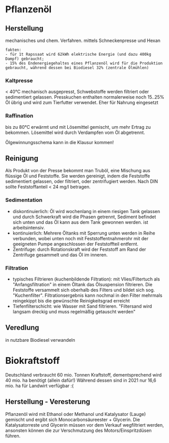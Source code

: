 # Pflanzenöl
## Herstellung
mechanisches und chem. Verfahren. mittels Schneckenpresse und Hexan

	fakten: 
	- für 1t Rapssaat wird 62kWh elektrische Energie (und dazu 400kg Dampf) gebraucht;  
	- 15% des Endenergiegehaltes eines Pflanzenöl wird für die Produktion gebraucht, während dessen bei Biodiesel 32% (zentrale Ölmühlen)

### Kaltpresse
< 40°C mechanisch ausgepresst, Schwebstoffe werden filtriert oder sedimentiert gelassen. Presskuchen enthalten normalerweise noch 15..25% Öl übrig und wird zum Tierfutter verwendet. Eher für Nahrung eingesetzt
### Raffination
bis zu 80°C erwärmt und mit Lösemittel gemischt, um mehr Ertrag zu bekommen. Lösemittel wird durch Verdampfen vom Öl abgetrennt.

Ölgewinnungsschema kann in die Klausur kommen!

## Reinigung
Als Produkt von der Presse bekommt man Truböl, eine Mischung aus flüssige Öl und Feststoffe. Sie werden gereinigt, indem die Feststoffe sedimentiert gelassen, oder filtriert, oder zentrifugiert werden. Nach DIN sollte Feststoffanteil < 24 mg/l betragen.

### Sedimentation
- diskontinuierlich: Öl wird wochenlang in einem riesigen Tank gelassen und durch Schwerkraft wird die Phasen getrennt, Sediment befindet sich unten und das Öl kann aus dem Tank gewonnen werden. ist arbeitsintensiv.
- kontinuierlich: Mehrere Öltanks mit Sperrung unten werden in Reihe verbunden, wobei unten noch mit Feststoffentnahmerohr mit der geeigneten Pumpe angeschlossen der Feststoffteil entfernt.
- Zentrifuge: durch Rotationskraft wird der Feststoff am Rand der Zentrifuge gesammelt und das Öl im inneren.

### Filtration
- typisches Filtrieren (kuchenbildende Filtration): mit Vlies/Filtertuch als "Anfangsfiltration" in einem Öltank das Ölsuspension filtrieren. Die Feststoffe versammelt sich oberhalb des Filters und bildet sich sog. "Kuchenfilter". Filtrationsergebnis kann nochmal in den Filter mehrmals reingekippt bis die gewünschte Reinigkeitsgrad erreicht
- Tiefenfilterschicht: wie Wasser mit Sand filtrieren. "Filtersand wird langsam dreckig und muss regelmäßig getauscht werden"
## Veredlung
in nutzbare Biodiesel verwandeln

# Biokraftstoff
Deutschland verbraucht 60 mio. Tonnen Kraftstoff, dementsprechend wird 40 mio. ha benötigt (allein dafür!) Während dessen sind in 2021 nur 16,6 mio. ha für Landwirt verfügbar :(

## Herstellung - Veresterung
Pflanzenöl wird mit Ethanol oder Methanol und Katalysator (Lauge) gemischt und ergibt sich Monocarbonsäureester + Glycerin. Die Katalysatorreste und Glycerin müssen vor dem Verkauf wegfiltriert werden, ansonsten können die zur Verschmutzung des Motors/Einspritzdüsen führen.


